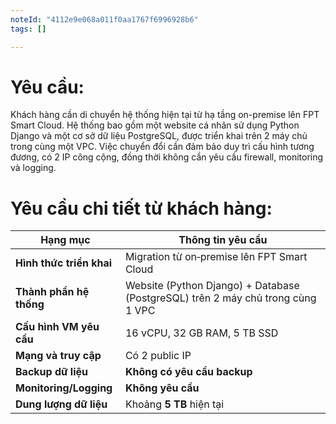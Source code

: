 ```yaml
---
noteId: "4112e9e068a011f0aa1767f6996928b6"
tags: []

---
```


# Yêu cầu:
Khách hàng cần di chuyển hệ thống hiện tại từ hạ tầng on-premise lên FPT Smart Cloud. Hệ thống bao gồm một website cá nhân sử dụng Python Django và một cơ sở dữ liệu PostgreSQL, được triển khai trên 2 máy chủ trong cùng một VPC. Việc chuyển đổi cần đảm bảo duy trì cấu hình tương đương, có 2 IP công cộng, đồng thời không cần yêu cầu firewall, monitoring và logging.

# Yêu cầu chi tiết từ khách hàng:
| Hạng mục                 | Thông tin yêu cầu                                                                   |
| ------------------------ | ----------------------------------------------------------------------------------- |
| **Hình thức triển khai** | Migration từ on‑premise lên FPT Smart Cloud                                         |
| **Thành phần hệ thống**  | Website (Python Django) + Database (PostgreSQL) trên 2 máy chủ trong cùng 1 VPC    |
| **Cấu hình VM yêu cầu**  | 16 vCPU, 32 GB RAM, 5 TB SSD                                                        |
| **Mạng và truy cập**     | Có 2 public IP                                                                         |
| **Backup dữ liệu**       | **Không có yêu cầu backup**                                                           |
| **Monitoring/Logging**   | **Không yêu cầu**                                                                   |
| **Dung lượng dữ liệu**   | Khoảng **5 TB** hiện tại                                                              |